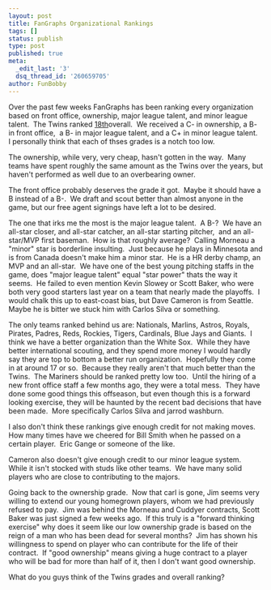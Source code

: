```yaml
---
layout: post
title: FanGraphs Organizational Rankings
tags: []
status: publish
type: post
published: true
meta:
  _edit_last: '3'
  dsq_thread_id: '260659705'
author: FunBobby
---
```

Over the past few weeks FanGraphs has been ranking every organization based on front office, ownership, major league talent, and minor league talent.  The Twins ranked <a href="http://www.fangraphs.com/blogs/index.php/organizational-rankings-18/">18th</a>overall.  We received a C- in ownership, a B- in front office,  a B- in major league talent, and a C+ in minor league talent.  I personally think that each of thses grades is a notch too low.

The ownership, while very, very cheap, hasn't gotten in the way.  Many teams have spent roughly the same amount as the Twins over the years, but haven't performed as well due to an overbearing owner. 

The front office probably deserves the grade it got.  Maybe it should have a B instead of a B-.  We draft and scout better than almost anyone in the game, but our free agent signings have left a lot to be desired. 

The one that irks me the most is the major league talent.  A B-?  We have an all-star closer, and all-star catcher, an all-star starting pitcher,  and an all-star/MVP first baseman.  How is that roughly average?  Calling Morneau a "minor" star is borderline insulting.  Just because he plays in Minnesota and is from Canada doesn't make him a minor star.  He is a HR derby champ, an MVP and an all-star.  We have one of the best young pitching staffs in the game, does "major league talent" equal "star power" thats the way it seems.  He failed to even mention Kevin Slowey or Scott Baker, who were both very good starters last year on a team that nearly made the playoffs.  I would chalk this up to east-coast bias, but Dave Cameron is from Seattle.  Maybe he is bitter we stuck him with Carlos Silva or something. 

The only teams ranked behind us are: Nationals, Marlins, Astros, Royals, Pirates, Padres, Reds, Rockies, Tigers, Cardinals, Blue Jays and Giants.  I think we have a better organization than the White Sox.  While they have better international scouting, and they spend more money I would hardly say they are top to bottom a better run organization.  Hopefully they come in at around 17 or so.  Because they really aren't that much better than the Twins.  The Mariners should be ranked pretty low too.  Until the hiring of a new front office staff a few months ago, they were a total mess.  They have done some good things this offseason, but even though this is a forward looking exercise, they will be haunted by the recent bad decisions that have been made.  More specifically Carlos Silva and jarrod washburn. 

I also don't think these rankings give enough credit for not making moves.  How many times have we cheered for Bill Smith when he passed on a certain player.  Eric Gange or someone of the like. 

Cameron also doesn't give enough credit to our minor league system.  While it isn't stocked with studs like other teams.  We have many solid players who are close to contributing to the majors. 

Going back to the ownership grade.  Now that carl is gone, Jim seems very willing to extend our young homegrown players, whom we had previously refused to pay.  Jim was behind the Morneau and Cuddyer contracts, Scott Baker was just signed a few weeks ago.  If this truly is a "forward thinking exercise" why does it seem like our low ownership grade is based on the reign of a man who has been dead for several months?  Jim has shown his willingness to spend on player who can contribute for the life of their contract.  If "good ownership" means giving a huge contract to a player who will be bad for more than half of it, then I don't want good ownership.

What do you guys think of the Twins grades and overall ranking?
